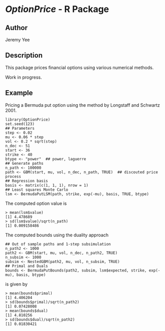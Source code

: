 # *OptionPrice* - R Package 

## Author
Jeremy Yee

## Description

This package prices financial options using various numerical methods.

Work in progress.

## Example

Pricing a Bermuda put option using the method by Longstaff and Schwartz 2001.

~~~
library(OptionPrice)
set.seed(123)
## Parameters
step <- 0.02
mu <- 0.06 * step
vol <- 0.2 * sqrt(step)
n_dec <- 51
start <- 36
strike <- 40
btype <- "power"  ## power, laguerre
## Generate paths
n_path <- 100000
path <- GBM(start, mu, vol, n_dec, n_path, TRUE)  ## discouted price process
## Regression basis
basis <- matrix(c(1, 1, 1), nrow = 1)
## Least squares Monte Carlo
lsm <- BermudaPutLSM(path, strike, exp(-mu), basis, TRUE, btype)
~~~
The computed option value is
~~~
> mean(lsm$value)
[1] 4.478689
> sd(lsm$value)/sqrt(n_path)
[1] 0.009158486
~~~
The computed bounds using the duality approach
~~~
## Out of sample paths and 1-step subsimulation
n_path2 <- 1000
path2 <- GBM(start, mu, vol, n_dec, n_path2, TRUE)
n_subsim <- 1000
subsim <- NestedGBM(path2, mu, vol, n_subsim, TRUE)
## Primal and Duals
bounds <- BermudaPutBounds(path2, subsim, lsm$expected, strike, exp(-mu), basis, btype)
~~~
is given by
~~~
> mean(bounds$primal)
[1] 4.406204
> sd(bounds$primal)/sqrt(n_path2)
[1] 0.07428008
> mean(bounds$dual)
[1] 4.810256
> sd(bounds$dual)/sqrt(n_path2)
[1] 0.01830421
~~~
